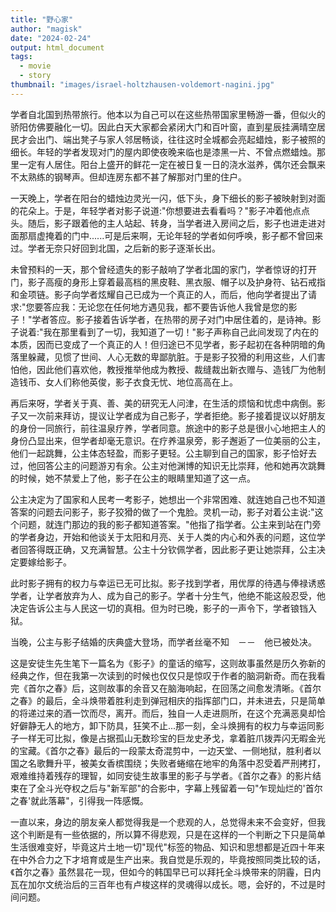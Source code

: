 ```yaml
---
title: "野心家"
author: "magisk"
date: "2024-02-24"
output: html_document
tags: 
  - movie
  - story
thumbnail: "images/israel-holtzhausen-voldemort-nagini.jpg"
---
```


<!--more-->

学者自北国到热带旅行。他本以为自己可以在这些热带国家里畅游一番，但似火的骄阳仿佛要融化一切。因此白天大家都会紧闭大门和百叶窗，直到星辰挂满晴空居民才会出门、端出凳子与家人邻居畅谈，往往这时全城都会亮起蜡烛，影子被照的细长。年轻的学者发现对门的屋内即使夜晚来临也是漆黑一片、不曾点燃蜡烛。那里一定有人居住。阳台上盛开的鲜花一定在被日复一日的浇水滋养，偶尔还会飘来不太熟练的钢琴声。但却连房东都不甚了解那对门里的住户。

一天晚上，学者在阳台的蜡烛边灵光一闪，低下头，身下细长的影子被映射到对面的花朵上。于是，年轻学者对影子说道:"你想要进去看看吗？"影子冲着他点点头。随后，影子跟着他的主人站起、转身，当学者进入房间之后，影子也进走进对面那扇虚掩着的门中......可是后来啊，无论年轻的学者如何呼唤，影子都不曾回来过。学者无奈只好回到北国，之后新的影子逐渐长出。

未曾预料的一天，那个曾经遗失的影子敲响了学者北国的家门，学者惊讶的打开门，影子高瘦的身形上穿着最高档的黑皮鞋、黑衣服、帽子以及护身符、钻石戒指和金项链。影子向学者炫耀自己已成为一个真正的人，而后，他向学者提出了请求:"您要答应我：无论您在任何地方遇见我，都不要告诉他人我曾是您的影子！"学者答应。影子接着告诉学者，在热带的房子对门中居住着的，是诗神。影子说着:"我在那里看到了一切，我知道了一切！"影子声称自己此间发现了内在的本质，因而已变成了一个真正的人！但归途已不见学者，影子起初在各种阴暗的角落里躲藏，见惯了世间、人心无数的卑鄙肮脏。于是影子狡猾的利用这些，人们害怕他，因此他们喜欢他，教授推举他成为教授、裁缝裁出新衣赠与、造钱厂为他制造钱币、女人们称他英俊，影子衣食无忧、地位高高在上。

再后来呀，学者关于真、善、美的研究无人问津，在生活的烦恼和忧虑中病倒。影子又一次前来拜访，提议让学者成为自己影子，学者拒绝。影子接着提议以好朋友的身份一同旅行，前往温泉疗养，学者同意。旅途中的影子总是很小心地把主人的身份凸显出来，但学者却毫无意识。在疗养温泉旁，影子邂逅了一位美丽的公主，他们一起跳舞，公主体态轻盈，而影子更轻。公主聊到自己的国家，影子恰好去过，他回答公主的问题游刃有余。公主对他渊博的知识无比崇拜，他和她再次跳舞的时候，她不禁爱上了他，影子在公主的眼睛里知道了这一点。

公主决定为了国家和人民考一考影子，她想出一个非常困难、就连她自己也不知道答案的问题去问影子，影子狡猾的做了一个鬼脸。灵机一动，影子对着公主说:"这个问题，就连门那边的我的影子都知道答案。"他指了指学者。公主来到站在门旁的学者身边，开始和他谈关于太阳和月亮、关于人类的内心和外表的问题，这位学者回答得既正确，又充满智慧。公主十分钦佩学者，因此影子更让她崇拜，公主决定要嫁给影子。

此时影子拥有的权力与幸运已无可比拟。影子找到学者，用优厚的待遇与俸禄诱惑学者，让学者放弃为人、成为自己的影子。学者十分生气，他绝不能这般忍受，他决定告诉公主与人民这一切的真相。但为时已晚，影子的一声令下，学者锒铛入狱。

当晚，公主与影子结婚的庆典盛大登场，而学者丝毫不知　－－　他已被处决。

这是安徒生先生笔下一篇名为《影子》的童话的缩写，这则故事虽然是历久弥新的经典之作，但在我第一次读到的时候也仅仅只是惊叹于作者的脑洞新奇。而在我看完《首尔之春》后，这则故事的余音又在脑海响起，在回荡之间愈发清晰。《首尔之春》的最后，全斗焕带着胜利走到弹冠相庆的指挥部门口，并未进去，只是简单的将递过来的酒一饮而尽，离开。而后，独自一人走进厕所，在这个充满恶臭却恰好僻静无人的地方，卸下防具，狂笑不止...那一刻，全斗焕拥有的权力与幸运同影子一样无可比拟，像是占据孤山无数珍宝的巨龙史矛戈，拿着脏爪拨弄闪无暇金光的宝藏。《首尔之春》最后的一段蒙太奇混剪中，一边天堂、一侧地狱，胜利者以国之名歌舞升平，被美女香槟围绕；失败者蜷缩在地牢的角落中忍受着严刑拷打，艰难维持着残存的理智，如同安徒生故事里的影子与学者。《首尔之春》的影片结束在了全斗光夺权之后与"新军部"的合影中，字幕上残留着一句"乍现灿烂的'首尔之春'就此落幕"，引得我一阵感慨。

一直以来，身边的朋友亲人都觉得我是一个悲观的人，总觉得未来不会变好，但我这个判断是有一些依据的，所以算不得悲观，只是在这样的一个判断之下只是简单生活很难变好，毕竟这片土地一切"现代"标签的物品、知识和思想都是近四十年来在中外合力之下才培育或是生产出来。我自觉是乐观的，毕竟按照同类比较的话，《首尔之春》虽然昙花一现，但如今的韩国早已可以拜托全斗焕带来的阴霾，日内瓦在加尔文统治后的三百年也有卢梭这样的灵魂得以成长。嗯，会好的，不过是时间问题。
